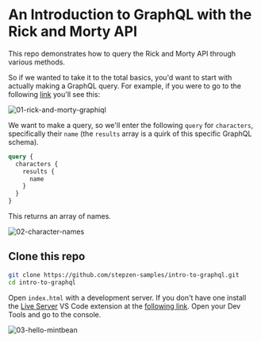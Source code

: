 # An Introduction to GraphQL with the Rick and Morty API

This repo demonstrates how to query the Rick and Morty API through various methods.

So if we wanted to take it to the total basics, you'd want to start with actually making a GraphQL query. For example, if you were to go to the following [link](https://rickandmortyapi.com/graphql) you'll see this:

![01-rick-and-morty-graphiql](https://dev-to-uploads.s3.amazonaws.com/uploads/articles/p71t3vphq4c9vt1r3suo.png)

We want to make a query, so we'll enter the following `query` for `characters`, specifically their `name` (the `results` array is a quirk of this specific GraphQL schema).

```graphql
query {
  characters {
    results {
      name
    }
  }
}
```

This returns an array of names.

![02-character-names](https://dev-to-uploads.s3.amazonaws.com/uploads/articles/sdvapzwb74l4bw38p73w.png)

## Clone this repo

```bash
git clone https://github.com/stepzen-samples/intro-to-graphql.git
cd intro-to-graphql
```

Open `index.html` with a development server. If you don't have one install the [Live Server](https://ritwickdey.github.io/vscode-live-server/) VS Code extension at the [following link](https://marketplace.visualstudio.com/items?itemName=ritwickdey.LiveServer). Open your Dev Tools and go to the console.

![03-hello-mintbean](https://dev-to-uploads.s3.amazonaws.com/uploads/articles/nurmlwvhq4wn976xz7vh.png)
